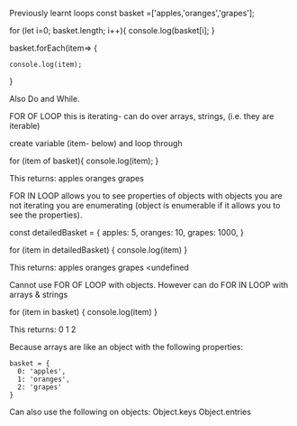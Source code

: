 

Previously learnt loops
const basket =['apples,'oranges','grapes'];

  for (let i=0; basket.length; i++){
    console.log(basket[i];
  }

  basket.forEach(item=> {

    console.log(item);

  }

Also Do and While. 

FOR OF LOOP
this is iterating- can do over arrays, strings, (i.e. they are iterable)

create variable (item- below) and loop through

  for (item of basket){
    console.log(item);
   }
 
This returns:
  apples
  oranges
  grapes

 
 FOR IN LOOP
 allows you to see properties of objects
 with objects you are not iterating you are enumerating (object is enumerable if it allows you to see the properties). 

 
   const detailedBasket = {
     apples: 5,
     oranges: 10,
     grapes: 1000, 
   }
 
   for (item in detailedBasket) {
    console.log(item)
   }

This returns:
  apples
  oranges
  grapes
  <undefined
 
 Cannot use FOR OF LOOP with objects. However can do FOR IN LOOP with arrays & strings
 
   for (item in basket) {
    console.log(item)
   }
 
 This returns: 
  0
  1
  2
  
  Because arrays are like an object with the following properties:
  
    basket = {
      0: 'apples',
      1: 'oranges',
      2: 'grapes'
    }
  
  Can also use the following on objects:
  Object.keys
  Object.entries
  
